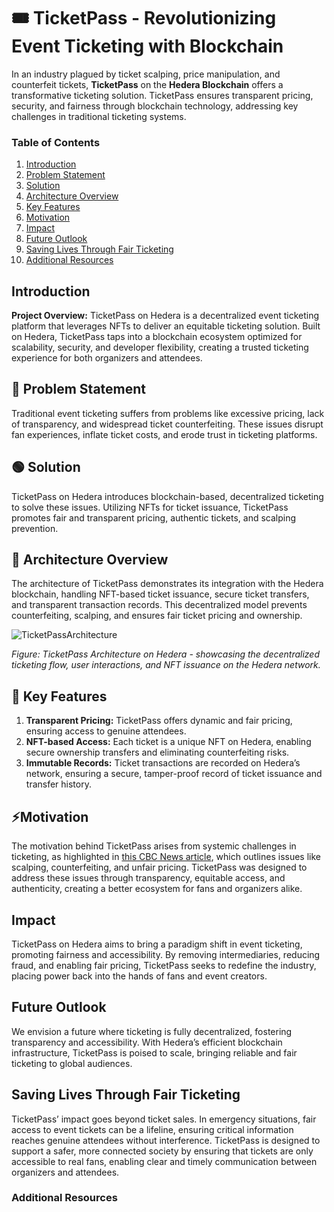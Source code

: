 # 🎟️ TicketPass - Revolutionizing Event Ticketing with Blockchain

In an industry plagued by ticket scalping, price manipulation, and counterfeit tickets, **TicketPass** on the **Hedera Blockchain** offers a transformative ticketing solution. TicketPass ensures transparent pricing, security, and fairness through blockchain technology, addressing key challenges in traditional ticketing systems.

### Table of Contents

1. [Introduction](#introduction)
2. [Problem Statement](#problem-statement)
3. [Solution](#solution)
4. [Architecture Overview](#architecture-overview)
5. [Key Features](#key-features)
6. [Motivation](#motivation)
7. [Impact](#impact)
8. [Future Outlook](#future-outlook)
9. [Saving Lives Through Fair Ticketing](#saving-lives-through-fair-ticketing)
10. [Additional Resources](#additional-resources)

## Introduction

**Project Overview:**
TicketPass on Hedera is a decentralized event ticketing platform that leverages NFTs to deliver an equitable ticketing solution. Built on Hedera, TicketPass taps into a blockchain ecosystem optimized for scalability, security, and developer flexibility, creating a trusted ticketing experience for both organizers and attendees.
## 🔴 Problem Statement

Traditional event ticketing suffers from problems like excessive pricing, lack of transparency, and widespread ticket counterfeiting. These issues disrupt fan experiences, inflate ticket costs, and erode trust in ticketing platforms.

## 🟢 Solution

TicketPass on Hedera introduces blockchain-based, decentralized ticketing to solve these issues. Utilizing NFTs for ticket issuance, TicketPass promotes fair and transparent pricing, authentic tickets, and scalping prevention.

## 🏦 Architecture Overview

The architecture of TicketPass demonstrates its integration with the Hedera blockchain, handling NFT-based ticket issuance, secure ticket transfers, and transparent transaction records. This decentralized model prevents counterfeiting, scalping, and ensures fair ticket pricing and ownership. 

![TicketPassArchitecture](https://github.com/user-attachments/assets/b9b3acad-dd0d-4aee-b416-343bec6ff1f6)


_Figure: TicketPass Architecture on Hedera - showcasing the decentralized ticketing flow, user interactions, and NFT issuance on the Hedera network._

## 🔐 Key Features

1. **Transparent Pricing:** TicketPass offers dynamic and fair pricing, ensuring access to genuine attendees.
2. **NFT-based Access:** Each ticket is a unique NFT on Hedera, enabling secure ownership transfers and eliminating counterfeiting risks.
3. **Immutable Records:** Ticket transactions are recorded on Hedera’s network, ensuring a secure, tamper-proof record of ticket issuance and transfer history.

## ⚡Motivation

The motivation behind TicketPass arises from systemic challenges in ticketing, as highlighted in [this CBC News article](https://www.cbc.ca/news/entertainment/concert-tickets-broken-1.7185987), which outlines issues like scalping, counterfeiting, and unfair pricing. TicketPass was designed to address these issues through transparency, equitable access, and authenticity, creating a better ecosystem for fans and organizers alike.

## Impact

TicketPass on Hedera aims to bring a paradigm shift in event ticketing, promoting fairness and accessibility. By removing intermediaries, reducing fraud, and enabling fair pricing, TicketPass seeks to redefine the industry, placing power back into the hands of fans and event creators.

## Future Outlook

We envision a future where ticketing is fully decentralized, fostering transparency and accessibility. With Hedera’s efficient blockchain infrastructure, TicketPass is poised to scale, bringing reliable and fair ticketing to global audiences.

## Saving Lives Through Fair Ticketing

TicketPass’ impact goes beyond ticket sales. In emergency situations, fair access to event tickets can be a lifeline, ensuring critical information reaches genuine attendees without interference. TicketPass is designed to support a safer, more connected society by ensuring that tickets are only accessible to real fans, enabling clear and timely communication between organizers and attendees.

### Additional Resources
